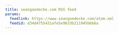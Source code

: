 ```yaml
---
title: seangoedecke.com RSS feed
params:
  feedlink: https://www.seangoedecke.com/atom.xml
  feedid: d34d4755431afe5e9633b211945b6b6a
---
```

